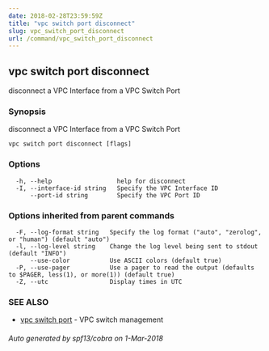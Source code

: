 ```yaml
---
date: 2018-02-28T23:59:59Z
title: "vpc switch port disconnect"
slug: vpc_switch_port_disconnect
url: /command/vpc_switch_port_disconnect
---
```

## vpc switch port disconnect

disconnect a VPC Interface from a VPC Switch Port

### Synopsis


disconnect a VPC Interface from a VPC Switch Port

```
vpc switch port disconnect [flags]
```

### Options

```
  -h, --help                  help for disconnect
  -I, --interface-id string   Specify the VPC Interface ID
      --port-id string        Specify the VPC Port ID
```

### Options inherited from parent commands

```
  -F, --log-format string   Specify the log format ("auto", "zerolog", or "human") (default "auto")
  -l, --log-level string    Change the log level being sent to stdout (default "INFO")
      --use-color           Use ASCII colors (default true)
  -P, --use-pager           Use a pager to read the output (defaults to $PAGER, less(1), or more(1)) (default true)
  -Z, --utc                 Display times in UTC
```

### SEE ALSO
* [vpc switch port](/command/vpc_switch_port)	 - VPC switch management

###### Auto generated by spf13/cobra on 1-Mar-2018
